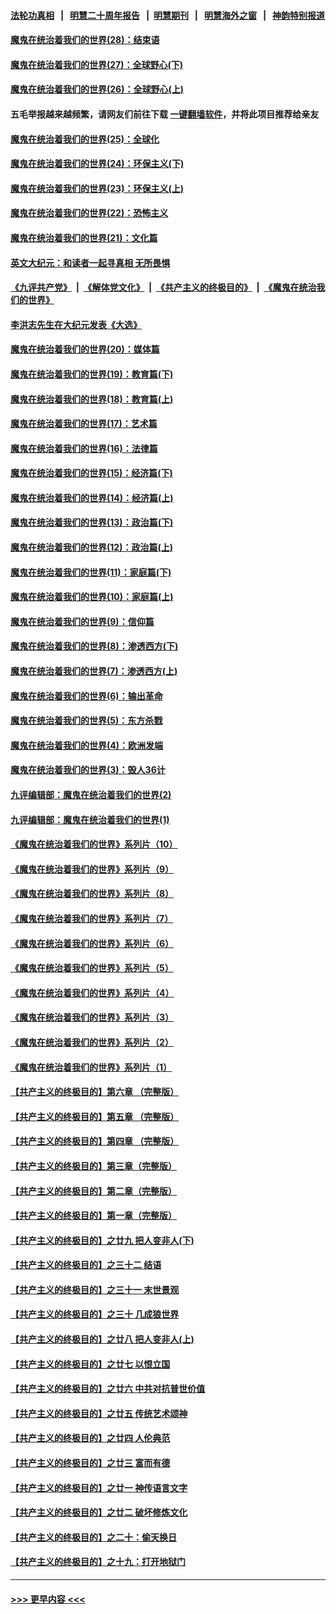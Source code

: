 #### [法轮功真相](https://github.com/gfw-breaker/truth/blob/master/README.md?t=0) &nbsp;&nbsp;|&nbsp;&nbsp; [明慧二十周年报告](https://github.com/gfw-breaker/mh-reports/blob/master/README.md?t=0) &nbsp;&nbsp;|&nbsp;&nbsp;[明慧期刊](https://github.com/gfw-breaker/mh-qikan) &nbsp;&nbsp;|&nbsp;&nbsp; [明慧海外之窗](https://github.com/gfw-breaker/mh-news/blob/master/README.md?t=0) &nbsp;&nbsp;|&nbsp;&nbsp; [神韵特别报道](https://github.com/gfw-breaker/mh-news/blob/master/shenyun.md?t=0)
#### [魔鬼在统治着我们的世界(28)：结束语](../pages/nsc422/n10936246.md?t=07061901) 
#### [魔鬼在统治着我们的世界(27)：全球野心(下)](../pages/nsc422/n10928319.md?t=07061901) 
#### [魔鬼在统治着我们的世界(26)：全球野心(上)](../pages/nsc422/n10900318.md?t=07061901) 
#### 五毛举报越来越频繁，请网友们前往下载 [一键翻墙软件](https://github.com/gfw-breaker/ssr-accounts)，并将此项目推荐给亲友
#### [魔鬼在统治着我们的世界(25)：全球化](../pages/nsc422/n10788205.md?t=07061901) 
#### [魔鬼在统治着我们的世界(24)：环保主义(下)](../pages/nsc422/n10695307.md?t=07061901) 
#### [魔鬼在统治着我们的世界(23)：环保主义(上)](../pages/nsc422/n10688613.md?t=07061901) 
#### [魔鬼在统治着我们的世界(22)：恐怖主义](../pages/nsc422/n10614727.md?t=07061901) 
#### [魔鬼在统治着我们的世界(21)：文化篇](../pages/nsc422/n10597706.md?t=07061901) 
#### [英文大纪元：和读者一起寻真相 无所畏惧](../pages/nsc422/n12542027.md?t=07061901) 
#### [《九评共产党》](https://github.com/begood0513/9ping.md/blob/master/README.md) &nbsp;|&nbsp; [《解体党文化》](../../../../jtdwh.md/blob/master/README.md)  &nbsp;|&nbsp; [《共产主义的终极目的》](../../../../gczydzjmd.md/blob/master/README.md) &nbsp;|&nbsp; [《魔鬼在统治我们的世界》](../../../../mgztzwmdsj.md/blob/master/README.md) 
#### [李洪志先生在大纪元发表《大选》](../pages/nsc422/n12534746.md?t=07061901) 
#### [魔鬼在统治着我们的世界(20)：媒体篇](../pages/nsc422/n10586579.md?t=07061901) 
#### [魔鬼在统治着我们的世界(19)：教育篇(下)](../pages/nsc422/n10564808.md?t=07061901) 
#### [魔鬼在统治着我们的世界(18)：教育篇(上)](../pages/nsc422/n10526970.md?t=07061901) 
#### [魔鬼在统治着我们的世界(17)：艺术篇](../pages/nsc422/n10499093.md?t=07061901) 
#### [魔鬼在统治着我们的世界(16)：法律篇](../pages/nsc422/n10485969.md?t=07061901) 
#### [魔鬼在统治着我们的世界(15)：经济篇(下)](../pages/nsc422/n10469975.md?t=07061901) 
#### [魔鬼在统治着我们的世界(14)：经济篇(上)](../pages/nsc422/n10457370.md?t=07061901) 
#### [魔鬼在统治着我们的世界(13)：政治篇(下)](../pages/nsc422/n10448270.md?t=07061901) 
#### [魔鬼在统治着我们的世界(12)：政治篇(上)](../pages/nsc422/n10444576.md?t=07061901) 
#### [魔鬼在统治着我们的世界(11)：家庭篇(下)](../pages/nsc422/n10440961.md?t=07061901) 
#### [魔鬼在统治着我们的世界(10)：家庭篇(上)](../pages/nsc422/n10435448.md?t=07061901) 
#### [魔鬼在统治着我们的世界(9)：信仰篇](../pages/nsc422/n10432159.md?t=07061901) 
#### [魔鬼在统治着我们的世界(8)：渗透西方(下)](../pages/nsc422/n10429603.md?t=07061901) 
#### [魔鬼在统治着我们的世界(7)：渗透西方(上)](../pages/nsc422/n10426013.md?t=07061901) 
#### [魔鬼在统治着我们的世界(6)：输出革命](../pages/nsc422/n10421536.md?t=07061901) 
#### [魔鬼在统治着我们的世界(5)：东方杀戮](../pages/nsc422/n10417707.md?t=07061901) 
#### [魔鬼在统治着我们的世界(4)：欧洲发端](../pages/nsc422/n10414890.md?t=07061901) 
#### [魔鬼在统治着我们的世界(3)：毁人36计](../pages/nsc422/n10411583.md?t=07061901) 
#### [九评编辑部：魔鬼在统治着我们的世界(2)](../pages/nsc422/n10410036.md?t=07061901) 
#### [九评编辑部：魔鬼在统治着我们的世界(1)](../pages/nsc422/n10406825.md?t=07061901) 
#### [《魔鬼在统治着我们的世界》系列片（10）](../pages/nsc422/n12292670.md?t=07061901) 
#### [《魔鬼在统治着我们的世界》系列片（9）](../pages/nsc422/n12290859.md?t=07061901) 
#### [《魔鬼在统治着我们的世界》系列片（8）](../pages/nsc422/n12287445.md?t=07061901) 
#### [《魔鬼在统治着我们的世界》系列片（7）](../pages/nsc422/n12283425.md?t=07061901) 
#### [《魔鬼在统治着我们的世界》系列片（6）](../pages/nsc422/n12282314.md?t=07061901) 
#### [《魔鬼在统治着我们的世界》系列片（5）](../pages/nsc422/n12281419.md?t=07061901) 
#### [《魔鬼在统治着我们的世界》系列片（4）](../pages/nsc422/n12274024.md?t=07061901) 
#### [《魔鬼在统治着我们的世界》系列片（3）](../pages/nsc422/n12271322.md?t=07061901) 
#### [《魔鬼在统治着我们的世界》系列片（2）](../pages/nsc422/n12269049.md?t=07061901) 
#### [《魔鬼在统治着我们的世界》系列片（1）](../pages/nsc422/n12267575.md?t=07061901) 
#### [【共产主义的终极目的】第六章 （完整版）](../pages/nsc422/n11428913.md?t=07061901) 
#### [【共产主义的终极目的】第五章 （完整版）](../pages/nsc422/n11428912.md?t=07061901) 
#### [【共产主义的终极目的】第四章 （完整版）](../pages/nsc422/n11428907.md?t=07061901) 
#### [【共产主义的终极目的】第三章（完整版）](../pages/nsc422/n11428848.md?t=07061901) 
#### [【共产主义的终极目的】第二章（完整版）](../pages/nsc422/n11428831.md?t=07061901) 
#### [【共产主义的终极目的】第一章（完整版）](../pages/nsc422/n11417651.md?t=07061901) 
#### [【共产主义的终极目的】之廿九 把人变非人(下)](../pages/nsc422/n11344140.md?t=07061901) 
#### [【共产主义的终极目的】之三十二 结语](../pages/nsc422/n11360535.md?t=07061901) 
#### [【共产主义的终极目的】之三十一 末世景观](../pages/nsc422/n11351129.md?t=07061901) 
#### [【共产主义的终极目的】之三十 几成狼世界](../pages/nsc422/n11348280.md?t=07061901) 
#### [【共产主义的终极目的】之廿八 把人变非人(上)](../pages/nsc422/n11340492.md?t=07061901) 
#### [【共产主义的终极目的】之廿七 以恨立国](../pages/nsc422/n11336944.md?t=07061901) 
#### [【共产主义的终极目的】之廿六 中共对抗普世价值](../pages/nsc422/n11324785.md?t=07061901) 
#### [【共产主义的终极目的】之廿五 传统艺术颂神](../pages/nsc422/n11296396.md?t=07061901) 
#### [【共产主义的终极目的】之廿四 人伦典范](../pages/nsc422/n11296397.md?t=07061901) 
#### [【共产主义的终极目的】之廿三 富而有德](../pages/nsc422/n11283598.md?t=07061901) 
#### [【共产主义的终极目的】之廿一 神传语言文字](../pages/nsc422/n11263265.md?t=07061901) 
#### [【共产主义的终极目的】之廿二 破坏修炼文化](../pages/nsc422/n11245728.md?t=07061901) 
#### [【共产主义的终极目的】之二十：偷天换日](../pages/nsc422/n11238846.md?t=07061901) 
#### [【共产主义的终极目的】之十九：打开地狱门](../pages/nsc422/n11206376.md?t=07061901) 

----
#### [ >>> 更早内容 <<< ](../indexes/nsc422-earlier.md)
